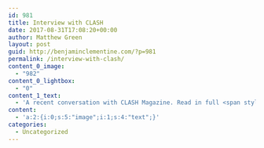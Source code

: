 ```yaml
---
id: 981
title: Interview with CLASH
date: 2017-08-31T17:08:20+00:00
author: Matthew Green
layout: post
guid: http://benjaminclementine.com/?p=981
permalink: /interview-with-clash/
content_0_image:
  - "982"
content_0_lightbox:
  - "0"
content_1_text:
  - 'A recent conversation with CLASH Magazine. Read in full <span style="text-decoration: underline;"><a href="http://bit.ly/2vMbQlm">HERE</a></span>.'
content:
  - 'a:2:{i:0;s:5:"image";i:1;s:4:"text";}'
categories:
  - Uncategorized
---
```

